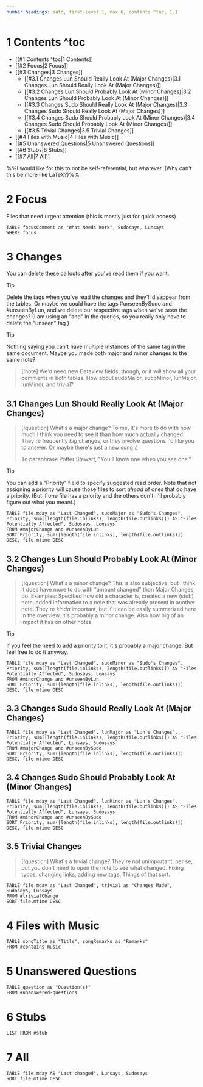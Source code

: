 ```yaml
---
number headings: auto, first-level 1, max 6, contents ^toc, 1.1
---
```


# 1 Contents ^toc

- [[#1 Contents ^toc|1 Contents]]
- [[#2 Focus|2 Focus]]
- [[#3 Changes|3 Changes]]
	- [[#3.1 Changes Lun Should Really Look At (Major Changes)|3.1 Changes Lun Should Really Look At (Major Changes)]]
	- [[#3.2 Changes Lun Should Probably Look At (Minor Changes)|3.2 Changes Lun Should Probably Look At (Minor Changes)]]
	- [[#3.3 Changes Sudo Should Really Look At (Major Changes)|3.3 Changes Sudo Should Really Look At (Major Changes)]]
	- [[#3.4 Changes Sudo Should Probably Look At (Minor Changes)|3.4 Changes Sudo Should Probably Look At (Minor Changes)]]
	- [[#3.5 Trivial Changes|3.5 Trivial Changes]]
- [[#4 Files with Music|4 Files with Music]]
- [[#5 Unanswered Questions|5 Unanswered Questions]]
- [[#6 Stubs|6 Stubs]]
- [[#7 All|7 All]]

%%I would like for this to not be self-referential, but whatever. (Why can't this be more like LaTeX?)%%

# 2 Focus
Files that need urgent attention (this is mostly just for quick access)
```dataview
TABLE focusComment as "What Needs Work", Sudosays, Lunsays
WHERE focus
```

# 3 Changes
You can delete these callouts after you've read them if you want.
>[!tip]
>Delete the tags when you've read the changes and they'll disappear from the tables. Or maybe we could have the tags #unseenBySudo and #unseenByLun, and we delete our respective tags when we've seen the changes? (I am using an "and" in the queries, so you really only have to delete the "unseen" tag.)

>[!tip]
>Nothing saying you can't have multiple instances of the same tag in the same document. Maybe you made both major and minor changes to the same note?
>>[!note] We'd need new Dataview fields, though, or it will show all your comments in both tables.
>>How about sudoMajor, sudoMinor, lunMajor,  lunMinor, and trivial?

## 3.1 Changes Lun Should Really Look At (Major Changes)
>[!question] What's a major change?
>To me, it's more to do with how much I think you need to see it than how much actually changed. They're frequently *big* changes, or they involve questions I'd like you to answer. Or maybe there's just a new song :)
>
>To paraphrase Potter Stewart, "You'll know one when you see one."

>[!tip]
>You can add a "Priority" field to specify suggested read order. Note that not assigning a priority will cause those files to sort *ahead* of ones that do have a priority. (But if one file has a priority and the others don't, I'll probably figure out what you meant.)

```dataview
TABLE file.mday as "Last Changed", sudoMajor as "Sudo's Changes", Priority, sum([length(file.inlinks), length(file.outlinks)]) AS "Files Potentially Affected", Sudosays, Lunsays
FROM #majorChange and #unseenByLun
SORT Priority, sum([length(file.inlinks), length(file.outlinks)]) DESC, file.mtime DESC
```

## 3.2 Changes Lun Should Probably Look At (Minor Changes)
>[!question] What's a minor change?
>This is also subjective, but I think it does have more to do with "amount changed" than Major Changes do. Examples: Specified how old a character is, created a new (stub) note, added information to a note that was already present in another note. They're *kinda* important, but if it can be easily summarized here in the overview, it's probably a minor change. Also how big of an impact it has on other notes.

>[!tip]
>If you feel the need to add a priority to it, it's probably a major change. But feel free to do it anyway.

```dataview
TABLE file.mday as "Last Changed", sudoMinor as "Sudo's Changes", Priority, sum([length(file.inlinks), length(file.outlinks)]) AS "Files Potentially Affected", Sudosays, Lunsays
FROM #minorChange and #unseenByLun 
SORT Priority, sum([length(file.inlinks), length(file.outlinks)]) DESC, file.mtime DESC
```

## 3.3 Changes Sudo Should Really Look At (Major Changes)
```dataview
TABLE file.mday as "Last Changed", lunMajor as "Lun's Changes", Priority, sum([length(file.inlinks), length(file.outlinks)]) AS "Files Potentially Affected", Lunsays, Sudosays
FROM #majorChange and #unseenBySudo 
SORT Priority, sum([length(file.inlinks), length(file.outlinks)]) DESC, file.mtime DESC
```

## 3.4 Changes Sudo Should Probably Look At (Minor Changes)
```dataview
TABLE file.mday as "Last Changed", lunMinor as "Lun's Changes", Priority, sum([length(file.inlinks), length(file.outlinks)]) AS "Files Potentially Affected", Lunsays, Sudosays
FROM #minorChange and #unseenBySudo 
SORT Priority, sum([length(file.inlinks), length(file.outlinks)]) DESC, file.mtime DESC
```

## 3.5 Trivial Changes
>[!question] What's a trivial change?
>They're not unimportant, per se, but you don't need to open the note to see what changed. Fixing typos, changing links, adding new tags. Things of that sort.

```dataview
TABLE file.mday as "Last Changed", trivial as "Changes Made", Sudosays, Lunsays
FROM #trivialChange 
SORT file.mtime DESC
```

# 4 Files with Music
```dataview
TABLE songTitle as "Title", songRemarks as "Remarks"
FROM #contains-music 
```

# 5 Unanswered Questions
```dataview
TABLE question as "Question(s)"
FROM #unanswered-questions 
```

# 6 Stubs
```dataview
LIST FROM #stub 
```
# 7 All
```dataview
TABLE file.mday AS "Last changed", Lunsays, Sudosays
SORT file.mtime DESC
```